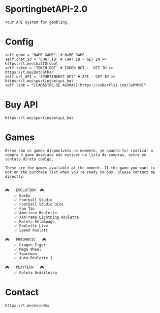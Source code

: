 # SportingbetAPI-2.0
    Your API system for gambling.

# Config
    self.game = "NAME_GAME"  # NaME GAME
    self.chat_id = 'CHAT_ID' # CHAT ID - GET IN >> https://t.me/chatIDrobot
    self.token = 'TOKEN_BOT' # TOKEN BOT -  GET IN >> https://t.me/BotFather
    self.url_API = 'SPORTINGBET-API' # API - GET IN >> https://t.me/sportingbetapi_bot
    self.link = "[CADASTRE-SE AGORA!](https://sshortly1.com/JpRYM9)"

# Buy API
    https://t.me/sportingbetapi_bot


# Games

    Esses são os games disponíveis no momento, se quando for realizar a compra o game desejado não estiver na lista de compras, estre em contato direto comigo.

    These are the games available at the moment. If the game you want is not on the purchase list when you're ready to buy, please contact me directly.


    🎮   EVOLUTION  🎮
        ✅ Bacbo
        ✅ Football Studio
        ✅ Football Studio Dice
        ✅ Fan Tan
        ✅ American Roulette
        ✅ XXXTreme Lightning Roulette
        ✅ Roleta Relampago
        ✅ Roulette Live
        ✅ Speed Roulett
    
    🎮   PRAGMATIC   🎮
        ✅ Dragon Tiger
        ✅ Mega Wheel
        ✅ Spaceman
        ✅ Auto-Roulette 1
        
    🎮   PLAYTECH   🎮
        ✅ Roleta Brasileira
    
    
# Contact
    https://t.me/mscodex
